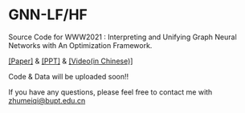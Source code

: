 # GNN-LF/HF

Source Code for WWW2021 : Interpreting and Unifying Graph Neural Networks with An Optimization Framework.

[[Paper]](http://shichuan.org/doc/105.pdf) & [[PPT]](http://shichuan.org/doc/105_PPT.pdf) & [[Video(in Chinese)]](https://www.bilibili.com/video/BV1Fh411Q7x7)

Code & Data will be uploaded soon!!

If you have any questions, please feel free to contact me with zhumeiqi@bupt.edu.cn 



